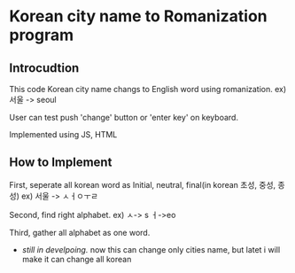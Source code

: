 # Korean city name to Romanization program

## Introcudtion
This code Korean city name changs to English word using romanization. ex)서울 -> seoul

User can test push 'change' button or 'enter key' on keyboard.

Implemented using JS, HTML  

## How to Implement
First, seperate all korean word as Initial, neutral, final(in korean 초성, 중성, 종성) ex) 서울 -> ㅅㅓㅇㅜㄹ

Second, find right alphabet. ex) ㅅ-> s ㅓ->eo       

Third, gather all alphabet as one word.

- *still in develpoing.* now this can change only cities name, but latet i will make it can change all korean
  
